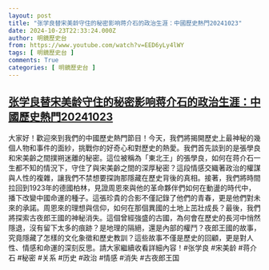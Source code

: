 ```yaml
---
layout: post
title: "张学良替宋美龄守住的秘密影响蒋介石的政治生涯：中國歷史熱門20241023"
date: 2024-10-23T22:33:24.000Z
author: 明鏡歷史台
from: https://www.youtube.com/watch?v=EED6yLy4lWY
tags: [ 明鏡歷史台 ]
comments: True
categories: [ 明鏡歷史台 ]
---
```

<!--1729722804000-->
[张学良替宋美龄守住的秘密影响蒋介石的政治生涯：中國歷史熱門20241023](https://www.youtube.com/watch?v=EED6yLy4lWY)
------

<div>
大家好！歡迎來到我們的中國歷史熱門節目！今天，我們將揭開歷史上最神秘的幾個人物和事件的面紗，挑戰你的好奇心和對歷史的熱愛。我們首先談到的是張學良和宋美齡之間撲朔迷離的秘密。這位被稱為「東北王」的張學良，如何在蒋介石一生都不知的情況下，守住了與宋美齡之間的深厚秘密？這段情感交織著政治的權謀與人性的複雜，讓我們不禁想要探詢那隱藏在歷史背後的真相。接著，我們將時間拉回到1923年的德國柏林，見證周恩來與他的革命夥伴們如何在動盪的時代中，播下改變中國命運的種子。這張珍貴的合影不僅記錄了他們的青春，更是他們對未來的承諾。周恩來的理想與信仰，如何在那個異國的土地上茁壯成長？最後，我們將探索古夜郎王國的神秘消失。這個曾經強盛的古國，為何會在歷史的長河中悄然隱退，沒有留下太多的痕跡？是地理的隔絕，還是內部的權鬥？夜郎王國的故事，究竟隱藏了怎樣的文化象徵和歷史教訓？這些故事不僅是歷史的回顧，更是對人性、情感和命運的深刻反思。請大家繼續收看詳細內容！#张学良 #宋美龄 #蒋介石 #秘密 #关系 #历史 #政治 #情感 #消失 #古夜郎王国
</div>
